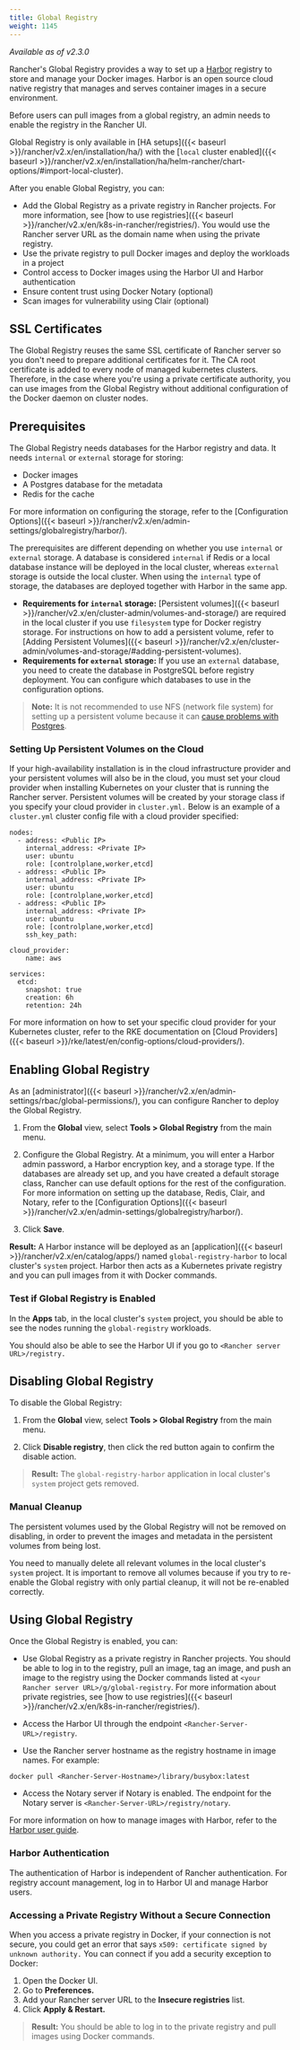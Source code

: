 ```yaml
---
title: Global Registry
weight: 1145
---
```


_Available as of v2.3.0_

Rancher's Global Registry provides a way to set up a [Harbor](https://github.com/goharbor/harbor) registry to store and manage your Docker images. Harbor is an open source cloud native registry that manages and serves container images in a secure environment.

Before users can pull images from a global registry, an admin needs to enable the registry in the Rancher UI.

Global Registry is only available in [HA setups]({{< baseurl >}}/rancher/v2.x/en/installation/ha/) with the [`local` cluster enabled]({{< baseurl >}}/rancher/v2.x/en/installation/ha/helm-rancher/chart-options/#import-local-cluster).

After you enable Global Registry, you can:

- Add the Global Registry as a private registry in Rancher projects. For more information, see [how to use registries]({{< baseurl >}}/rancher/v2.x/en/k8s-in-rancher/registries/). You would use the Rancher server URL as the domain name when using the private registry. 
- Use the private registry to pull Docker images and deploy the workloads in a project
- Control access to Docker images using the Harbor UI and Harbor authentication
- Ensure content trust using Docker Notary (optional)
- Scan images for vulnerability using Clair (optional)

## SSL Certificates

The Global Registry reuses the same SSL certificate of Rancher server so you don't need to prepare additional certificates for it. The CA root certificate is added to every node of managed kubernetes clusters. Therefore, in the case where you're using a private certificate authority, you can use images from the Global Registry without additional configuration of the Docker daemon on cluster nodes.

## Prerequisites

The Global Registry needs databases for the Harbor registry and data. It needs `internal` or `external` storage for storing:

- Docker images
- A Postgres database for the metadata
- Redis for the cache

For more information on configuring the storage, refer to the [Configuration Options]({{< baseurl >}}/rancher/v2.x/en/admin-settings/globalregistry/harbor/).

The prerequisites are different depending on whether you use `internal` or `external` storage. A database is considered `internal` if Redis or a local database instance will be deployed in the local cluster, whereas `external` storage is outside the local cluster. When using the `internal` type of storage, the databases are deployed together with Harbor in the same app.

- **Requirements for `internal` storage:** [Persistent volumes]({{< baseurl >}}/rancher/v2.x/en/cluster-admin/volumes-and-storage/) are required in the local cluster if you use `filesystem` type for Docker registry storage. For instructions on how to add a persistent volume, refer to [Adding Persistent Volumes]({{< baseurl >}}/rancher/v2.x/en/cluster-admin/volumes-and-storage/#adding-persistent-volumes).
- **Requirements for `external` storage:** If you use an `external` database, you need to create the database in PostgreSQL before registry deployment. You can configure which databases to use in the configuration options.

> **Note:** It is not recommended to use NFS (network file system) for setting up a persistent volume because it can [cause problems with Postgres](https://www.postgresql.org/docs/9.1/creating-cluster.html#CREATING-CLUSTER-NFS).

### Setting Up Persistent Volumes on the Cloud

If your high-availability installation is in the cloud infrastructure provider and your persistent volumes will also be in the cloud, you must set your cloud provider when installing Kubernetes on your cluster that is running the Rancher server. Persistent volumes will be created by your storage class if you specify your cloud provider in `cluster.yml.` Below is an example of a `cluster.yml` cluster config file with a cloud provider specified:

```
nodes:
  - address: <Public IP>
    internal_address: <Private IP>
    user: ubuntu
    role: [controlplane,worker,etcd]
  - address: <Public IP>
    internal_address: <Private IP>
    user: ubuntu
    role: [controlplane,worker,etcd]
  - address: <Public IP>
    internal_address: <Private IP>
    user: ubuntu
    role: [controlplane,worker,etcd]
    ssh_key_path: 

cloud_provider:
    name: aws

services:
  etcd:
    snapshot: true
    creation: 6h
    retention: 24h
```

For more information on how to set your specific cloud provider for your Kubernetes cluster, refer to the RKE documentation on [Cloud Providers]({{< baseurl >}}/rke/latest/en/config-options/cloud-providers/).

## Enabling Global Registry

As an [administrator]({{< baseurl >}}/rancher/v2.x/en/admin-settings/rbac/global-permissions/), you can configure Rancher to deploy the Global Registry.

1. From the **Global** view, select **Tools > Global Registry** from the main menu.

1. Configure the Global Registry. At a minimum, you will enter a Harbor admin password, a Harbor encryption key, and a storage type. If the databases are already set up, and you have created a default storage class, Rancher can use default options for the rest of the configuration. For more information on setting up the database, Redis, Clair, and Notary, refer to the [Configuration Options]({{< baseurl >}}/rancher/v2.x/en/admin-settings/globalregistry/harbor/).

1. Click **Save**.

**Result:** A Harbor instance will be deployed as an [application]({{< baseurl >}}/rancher/v2.x/en/catalog/apps/) named `global-registry-harbor` to local cluster's `system` project. Harbor then acts as a Kubernetes private registry and you can pull images from it with Docker commands.

### Test if Global Registry is Enabled

In the **Apps** tab, in the local cluster's `system` project, you should be able to see the nodes running the `global-registry` workloads.

You should also be able to see the Harbor UI if you go to `<Rancher server URL>/registry.`

## Disabling Global Registry

To disable the Global Registry:

1. From the **Global** view, select **Tools > Global Registry** from the main menu.

1. Click **Disable registry**, then click the red button again to confirm the disable action.

> **Result:** The `global-registry-harbor` application in local cluster's `system` project gets removed. 

### Manual Cleanup

The persistent volumes used by the Global Registry will not be removed on disabling, in order to prevent the images and metadata in the persistent volumes from being lost.

You need to manually delete all relevant volumes in the local cluster's `system` project. It is important to remove all volumes because if you try to re-enable the Global registry with only partial cleanup, it will not be re-enabled correctly.

## Using Global Registry

Once the Global Registry is enabled, you can:

- Use Global Registry as a private registry in Rancher projects. You should be able to log in to the registry, pull an image, tag an image, and push an image to the registry using the Docker commands listed at `<your Rancher server URL>/g/global-registry`. For more information about private registries, see [how to use registries]({{< baseurl >}}/rancher/v2.x/en/k8s-in-rancher/registries/). 

- Access the Harbor UI through the endpoint `<Rancher-Server-URL>/registry`.

- Use the Rancher server hostname as the registry hostname in image names. For example:
 ```
 docker pull <Rancher-Server-Hostname>/library/busybox:latest
 ```

- Access the Notary server if Notary is enabled. The endpoint for the Notary server is `<Rancher-Server-URL>/registry/notary`.

For more information on how to manage images with Harbor, refer to the [Harbor user guide](https://github.com/goharbor/harbor/blob/master/docs/user_guide.md).

### Harbor Authentication

The authentication of Harbor is independent of Rancher authentication. For registry account management, log in to Harbor UI and manage Harbor users.

### Accessing a Private Registry Without a Secure Connection

When you access a private registry in Docker, if your connection is not secure, you could get an error that says `x509: certificate signed by unknown authority.` You can connect if you add a security exception to Docker:

1. Open the Docker UI.
1. Go to **Preferences.**
1. Add your Rancher server URL to the **Insecure registries** list.
1. Click **Apply & Restart.**

> **Result:** You should be able to log in to the private registry and pull images using Docker commands.
